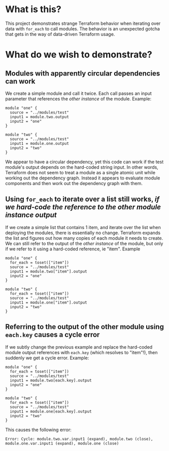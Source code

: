 # What is this?
This project demonstrates strange Terraform behavior when iterating over data with `for_each` to call modules. The behavior is an unexpected gotcha that gets in the way of data-driven Terraform usage.

# What do we wish to demonstrate?
## Modules with apparently circular dependencies can work
We create a simple module and call it twice. Each call passes an input parameter that references the _other instance_ of the module. Example:

```
module "one" {
  source = "../modules/test"
  input1 = module.two.output
  input2 = "one"
}

module "two" {
  source = "../modules/test"
  input1 = module.one.output
  input2 = "two"
}
```

We appear to have a circular dependency, yet this code can work if the test module's output depends on the hard-coded string input. In other words, Terraform does not seem to treat a module as a single atomic unit while working out the dependency graph. Instead it appears to evaluate module components and then work out the dependency graph with them.

## Using `for_each` to iterate over a list still works, _if we hard-code the reference to the other module instance output_
If we create a simple list that contains 1 item, and iterate over the list when deploying the modules, there is essentially no change. Terraform expands the list and figures out how many copies of each module it needs to create. We can still refer to the output of the  _other instance_ of the module, but only if we refer to it using a hard-coded reference, ie "item". Example

```
module "one" {
  for_each = toset(["item"])
  source = "../modules/test"
  input1 = module.two["item"].output
  input2 = "one"
}

module "two" {
  for_each = toset(["item"])
  source = "../modules/test"
  input1 = module.one["item"].output
  input2 = "two"
}
```

## Referring to the output of the other module using `each.key` causes a cycle error
If we subtly change the previous example and replace the hard-coded module output references with `each.key` (which resolves to "item"!), then suddenly we get a cycle error. Example:

```
module "one" {
  for_each = toset(["item"])
  source = "../modules/test"
  input1 = module.two[each.key].output
  input2 = "one"
}

module "two" {
  for_each = toset(["item"])
  source = "../modules/test"
  input1 = module.one[each.key].output
  input2 = "two"
}
```

This causes the following error:
```
Error: Cycle: module.two.var.input1 (expand), module.two (close), module.one.var.input1 (expand), module.one (close)
```

